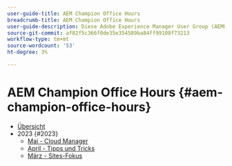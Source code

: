 ```yaml
---
user-guide-title: AEM Champion Office Hours
breadcrumb-title: AEM Champion Office Hours
user-guide-description: Diese Adobe Experience Manager User Group (AEMUG) wird durch die AEM Champion Class 2022-2023 unterstützt. Champions nutzen diese AEMUG als Plattform für ihre monatlichen Bürozeiten
source-git-commit: af82f5c366f0de35e354589ba84ff99108f73213
workflow-type: tm+mt
source-wordcount: '53'
ht-degree: 3%

---
```



# AEM Champion Office Hours {#aem-champion-office-hours}

+ [Übersicht](overview.md)
+ 2023 {#2023}
   + [Mai - Cloud Manager](2023/may.md)
   + [April - Tipps und Tricks](2023/april.md)
   + [März - Sites-Fokus](2023/march.md)

